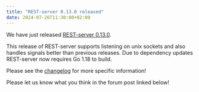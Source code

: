 ```yaml
---
title: "REST-server 0.13.0 released"
date: 2024-07-26T11:30:00+02:00
---
```


We have just released [REST-server 0.13.0](https://github.com/restic/rest-server/releases/tag/v0.13.0).

This release of REST-server supports listening on unix sockets and also handles signals better than previous releases. Due to dependency updates REST-server now requires Go 1.18 to build.

Please see the [changelog](https://github.com/restic/rest-server/releases/tag/v0.13.0) for more specific information!

Please let us know what you think in the forum post linked below!
